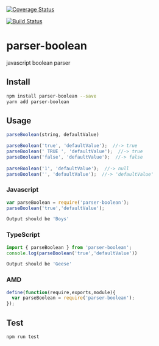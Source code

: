 [![Coverage Status](https://coveralls.io/repos/github/gernsdorfer/parse-boolean/badge.svg?branch=master)](https://coveralls.io/github/gernsdorfer/parse-boolean?branch=master)

[![Build Status](https://travis-ci.org/gernsdorfer/parse-boolean.svg?branch=master)](https://travis-ci.org/gernsdorfer/parse-boolean)


# parser-boolean

javascript boolean parser  


## Install

```sh
npm install parser-boolean --save
yarn add parser-boolean
```

## Usage
```javascript 
parseBoolean(string, defaultValue)

parseBoolean('true', 'defaultValue');  //-> true
parseBoolean(' TRUE ', 'defaultValue');  //-> true
parseBoolean('false', 'defaultValue');  //-> false
 
parseBoolean('1', 'defaultValue');  //-> null
parseBoolean('', 'defaultValue');  //-> 'defaultValue'
```

### Javascript
```javascript
var parseBoolean = require('parser-boolean');
parseBoolean('true','defaultValue');
```
```sh
Output should be 'Boys'
```
### TypeScript
```typescript
import { parseBoolean } from 'parser-boolean';
console.log(parseBoolean('true','defaultValue'))
```
```sh
Output should be 'Geese'
```
### AMD
```javascript
define(function(require,exports,module){
  var parseBoolean = require('parser-boolean');
});
```
## Test 
```sh
npm run test
```
